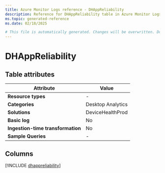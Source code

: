 ```yaml
---
title: Azure Monitor Logs reference - DHAppReliability
description: Reference for DHAppReliability table in Azure Monitor Logs.
ms.topic: generated-reference
ms.date: 02/18/2025

# This file is automatically generated. Changes will be overwritten. Do not change this file directly.
---
```


# DHAppReliability




## Table attributes

|Attribute|Value|
|---|---|
|**Resource types**|-|
|**Categories**|Desktop Analytics|
|**Solutions**| DeviceHealthProd|
|**Basic log**|No|
|**Ingestion-time transformation**|No|
|**Sample Queries**|-|



## Columns
  
[!INCLUDE [dhappreliability](~/reusable-content/ce-skilling/azure/includes/azure-monitor/reference/tables/dhappreliability-include.md)]

